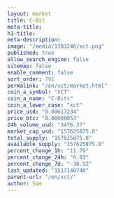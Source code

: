 ```yaml
---
layout: market
title: C-Bit
meta-title: 
h1-title: 
meta-description: 
image: "/media/1383246/xct.png"
published: true
allow_search_engine: false
sitemap: false
enable_comment: false
sort_order: 791
permalink: "/en/xct/market.html"
coin_a_symbol: "XCT"
coin_a_name: "C-Bits"
coin_a_lower_case: "xct"
price_usd: "0.00617234"
price_btc: "0.00000053"
24h_volume_usd: "3476.37"
market_cap_usd: "157625875.0"
total_supply: "157625875.0"
available_supply: "157625875.0"
percent_change_1h: "11.79"
percent_change_24h: "6.83"
percent_change_7d: "-38.92"
last_updated: "1517140748"
parent-url: "/en/xct/"
author: Sam
---
```


